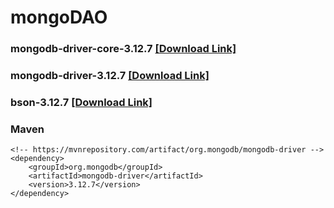 # mongoDAO

### mongodb-driver-core-3.12.7 [[Download Link]](https://mvnrepository.com/artifact/org.mongodb/mongodb-driver-core/3.12.7)
### mongodb-driver-3.12.7 [[Download Link]](https://mvnrepository.com/artifact/org.mongodb/mongodb-driver/3.12.7)
### bson-3.12.7 [[Download Link]](https://mvnrepository.com/artifact/org.mongodb/bson/3.12.7)

### Maven
```
<!-- https://mvnrepository.com/artifact/org.mongodb/mongodb-driver -->
<dependency>
    <groupId>org.mongodb</groupId>
    <artifactId>mongodb-driver</artifactId>
    <version>3.12.7</version>
</dependency>

```

